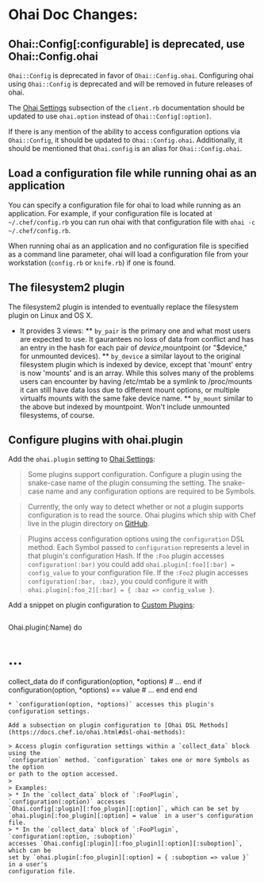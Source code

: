 <!---
This file is reset every time a new release is done. This file describes changes that have not yet been released.

Example Doc Change:
### Headline for the required change
Description of the required change.
-->

# Ohai Doc Changes:

## Ohai::Config[:configurable] is deprecated, use Ohai::Config.ohai
`Ohai::Config` is deprecated in favor of `Ohai::Config.ohai`. Configuring ohai
using `Ohai::Config` is deprecated and will be removed in future releases of
ohai.

The [Ohai Settings](https://docs.chef.io/config_rb_client.html#ohai-settings)
subsection of the `client.rb` documentation should be updated to use
`ohai.option` instead of `Ohai::Config[:option]`.

If there is any mention of the ability to access configuration options via
`Ohai::Config`, it should be updated to `Ohai::Config.ohai`. Additionally, it
should be mentioned that `Ohai.config` is an alias for `Ohai::Config.ohai`.

## Load a configuration file while running ohai as an application
You can specify a configuration file for ohai to load while running as an
application. For example, if your configuration file is located at
`~/.chef/config.rb` you can run ohai with that configuration file with
`ohai -c ~/.chef/config.rb`.

When running ohai as an application and no configuration file is specified
as a command line parameter, ohai will load a configuration file from your
workstation (`config.rb` or `knife.rb`) if one is found.

## The filesystem2 plugin
The filesystem2 plugin is intended to eventually replace the filesystem
plugin on Linux and OS X.
* It provides 3 views:
** `by_pair` is the primary one and what most users are expected to use. It
   gaurantees no loss of data from conflict and has an entry in the hash for
   each pair of $device,$mountpoint (or "$device," for unmounted devices).
** `by_device` a similar layout to the original filesystem plugin which is
   indexed by device, except that 'mount' entry is now 'mounts' and is an array.
   While this solves many of the problems users can encounter by having
   /etc/mtab be a symlink to /proc/mounts it can still have data loss due to
   different mount options, or multiple virtualfs mounts with the same fake
   device name.
** `by_mount` similar to the above but indexed by mountpoint. Won't include
   unmounted filesystems, of course.

## Configure plugins with ohai.plugin
Add the `ohai.plugin` setting to [Ohai Settings](https://docs.chef.io/config_rb_client.html#ohai-settings):

> Some plugins support configuration. Configure a plugin using the snake-case
name of the plugin consuming the setting. The snake-case name and any
configuration options are required to be Symbols.

> Currently, the only way to detect whether or not a plugin supports
configuration is to read the source. Ohai plugins which ship with Chef live in
the plugin directory on [GitHub](https://github.com/chef/ohai/tree/master/lib/ohai).

> Plugins access configuration options using the `configuration` DSL method.
Each Symbol passed to `configuration` represents a level in that plugin's
configuration Hash. If the `:Foo` plugin accesses `configuration(:bar)` you could add
`ohai.plugin[:foo][:bar] = config_value` to your configuration file. If the `:Foo2`
plugin accesses `configuration(:bar, :baz)`, you could configure it with `ohai.plugin[:foo_2][:bar] = { :baz => config_value }`.

Add a snippet on plugin configuration to [Custom Plugins](https://docs.chef.io/ohai.html#custom-plugins):

> ```ruby
Ohai.plugin(:Name) do
  # ...
  collect_data do
    if configuration(option, *options)
      # ...
    end
    if configuration(option, *options) == value
      # ...
    end
  end
end
```
* `configuration(option, *options)` accesses this plugin's configuration settings.

Add a subsection on plugin configuration to [Ohai DSL Methods](https://docs.chef.io/ohai.html#dsl-ohai-methods):

> Access plugin configuration settings within a `collect_data` block using the
`configuration` method. `configuration` takes one or more Symbols as the option
or path to the option accessed.
>
> Examples:
> * In the `collect_data` block of `:FooPlugin`, `configuration(:option)` accesses
`Ohai.config[:plugin][:foo_plugin][:option]`, which can be set by `ohai.plugin[:foo_plugin][:option] = value` in a user's configuration file.
> * In the `collect_data` block of `:FooPlugin`, `configuration(:option, :suboption)`
accesses `Ohai.config[:plugin][:foo_plugin][:option][:suboption]`, which can be
set by `ohai.plugin[:foo_plugin][:option] = { :suboption => value }` in a user's
configuration file.
